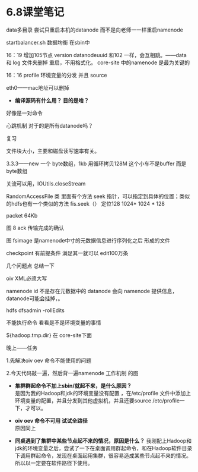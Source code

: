 # 6.8课堂笔记

data多目录  尝试只重启本机的datanode   而不是向老师一一样重启namenode   

startbalancer.sh   数据均衡   在sbin中  

16：19  增加105节点   version  datanodeuuid  和102 一样，会互相跳。——data 和 log 文件夹删掉  重启，不用格式化。   core-site  中的namenode  是最为关键的

16：16  profile   环境变量的分发  并且  source 

eth0——mac地址可以删掉  

- **编译源码有什么用？  目的是啥？**    


好像是一对命令

心跳机制  对于的是所有datanode吗？

复习

文件块大小，主要和磁盘读写速率有关。

3.3.3——new 一个 byte数组，1kb     用循环拷贝128M     这个小车不是buffer 而是byte数组

关流可以用，IOUtils.closeStream

RandomAccessFile  类   里面有个方法 seek    指针，可以指定到具体的位置；类似的hdfs也有一个类似的方法   fis.seek（）   定位128    1024* 1024 * 128

packet   64Kb

图  8    ack  传输完成的确认 



图  fsimage   是namenode中寸的元数据信息进行序列化之后  形成的文件

checkpoint  有前提条件  满足其一就可以   edit100万条

几个问题点  总结一下



oiv    XML必须大写

namenode id  不是存在元数据中的    datanode 会向  namenode   提供信息，  datanode可能会挂掉，。

hdfs  dfsadmin -rollEdits   



不能执行命令  看看是不是环境变量的事情



${hadoop.tmp.dir}   在  core-site下面



晚上——任务

1.先解决oiv oev 命令不能使用的问题

2.今天代码敲一遍，然后背一遍namenode 工作机制 的图  

- **集群群起命令不加上sbin/就起不来，是什么原因？**   
  是因为我的Hadoop和jdk的环境变量没有配置 ，在/etc/profile 文件中添加上环境变量的配置，并且分发到其他虚拟机，并且还要source /etc/profile一下，才可以。

- **oiv oev 命令不可用   试试全路径**    
  原因同上

- **同桌遇到了集群中某些节点起不来的情况，原因是什么？**
  我刚配上Hadoop和jdk的环境变量之后，尝试了一下在桌面调用群起命令，和在Hadoop软件目录下调用群起命令，发现在桌面起用集群，很容易造成某些节点起不来的情况。所以以一定要在软件路径下使用。